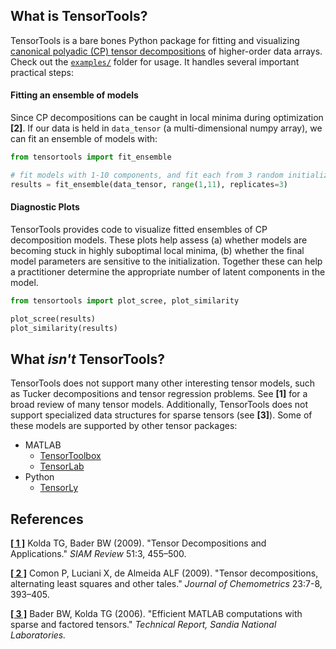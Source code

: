 ## What is TensorTools?

TensorTools is a bare bones Python package for fitting and visualizing [canonical polyadic (CP) tensor decompositions](https://en.wikipedia.org/wiki/Tensor_rank_decomposition) of higher-order data arrays.
Check out the [`examples/`](./examples) folder for usage.
It handles several important practical steps:

#### Fitting an ensemble of models

Since CP decompositions can be caught in local minima during optimization **[2]**.
If our data is held in `data_tensor` (a multi-dimensional numpy array), we can fit an ensemble of models with:

```python
from tensortools import fit_ensemble

# fit models with 1-10 components, and fit each from 3 random initializations 
results = fit_ensemble(data_tensor, range(1,11), replicates=3)
```

#### Diagnostic Plots

TensorTools provides code to visualize fitted ensembles of CP decomposition models. These plots help assess (a) whether models are becoming stuck in highly suboptimal local minima, (b) whether the final model parameters are sensitive to the initialization. Together these can help a practitioner determine the appropriate number of latent components in the model.

```python
from tensortools import plot_scree, plot_similarity

plot_scree(results)
plot_similarity(results)
```

## What *isn't* TensorTools?

TensorTools does not support many other interesting tensor models, such as Tucker decompositions and tensor regression problems.
See **[1]** for a broad review of many tensor models.
Additionally, TensorTools does not support specialized data structures for sparse tensors (see **[3]**).
Some of these models are supported by other tensor packages:

* MATLAB
    * [TensorToolbox](http://www.sandia.gov/~tgkolda/TensorToolbox/index-2.6.html)
    * [TensorLab](http://www.tensorlab.net/)
* Python
    * [TensorLy](https://tensorly.github.io/stable/index.html)

## References

[**[ 1 ]**](http://www.sandia.gov/~tgkolda/pubs/pubfiles/TensorReview.pdf) Kolda TG, Bader BW (2009). "Tensor Decompositions and Applications." *SIAM Review* 51:3, 455–500.

[**[ 2 ]**](http://dx.doi.org/10.1002/cem.1236) Comon P, Luciani X, de Almeida ALF (2009). "Tensor decompositions, alternating least squares and other tales." *Journal of Chemometrics* 23:7-8, 393–405.

[**[ 3 ]**](http://www.sandia.gov/~tgkolda/pubs/pubfiles/SAND2006-7592.pdf) Bader BW, Kolda TG (2006). "Efficient MATLAB computations with sparse and factored tensors." *Technical Report, Sandia National Laboratories.*
